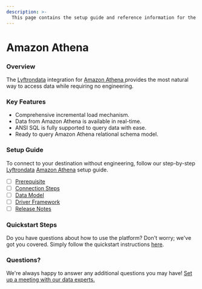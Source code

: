 ```yaml
---
description: >-
  This page contains the setup guide and reference information for the Amazon Athena source connector.
---
```


# Amazon Athena

### Overview

The [Lyftrondata](https://www.lyftrondata.com/) integration for [Amazon Athena](https://www.lyftrondata.com/integration/amazon-athena/)[ ](https://www.lyftrondata.com/integration/amazon-athena/)provides the most natural way to access data while requiring no engineering.

### Key Features

* Comprehensive incremental load mechanism.
* Data from Amazon Athena is available in real-time.&#x20;
* ANSI SQL is fully supported to query data with ease.
* Ready to query Amazon Athena relational schema model.

### Setup Guide

To connect to your destination without engineering, follow our step-by-step [Lyftrondata](https://www.lyftrondata.com/)  [Amazon Athena](https://www.lyftrondata.com/integration/amazon-athena/) setup guide.

* [ ] [Prerequisite](../../technology-analytics/amazon-athena/prerequisite.md)
* [ ] [Connection Steps](../../technology-analytics/amazon-athena/connection-steps.md)
* [ ] [Data Model](../../technology-analytics/amazon-athena/data-model/)
* [ ] [Driver Framework](../../technology-analytics/amazon-athena/driver-framework/)
* [ ] [Release Notes](../../technology-analytics/amazon-athena/release-notes.md)

### Quickstart Steps

Do you have questions about how to use the platform? Don't worry; we've got you covered. Simply follow the quickstart instructions [here](../../../quickstart-steps.md).

### Questions? <a href="#questions" id="questions"></a>

We're always happy to answer any additional questions you may have! [Set up a meeting with our data experts.](https://www.lyftrondata.com/book-a-meeting/)

